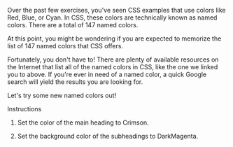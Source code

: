 Over the past few exercises, you've seen CSS examples that use colors like Red, Blue, or Cyan. In CSS, these colors are technically known as named colors. There are a total of 147 named colors.

At this point, you might be wondering if you are expected to memorize the list of 147 named colors that CSS offers.

Fortunately, you don't have to! There are plenty of available resources on the Internet that list all of the named colors in CSS, like the one we linked you to above. If you're ever in need of a named color, a quick Google search will yield the results you are looking for.

Let's try some new named colors out!

Instructions

1. Set the color of the main heading to Crimson.

2. Set the background color of the subheadings to DarkMagenta.
